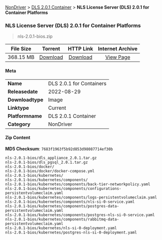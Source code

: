 
[NonDriver](/README.md)  >  [DLS 2.0.1 Container](/index/NonDriver/DLS_2.0.1_Container.md)  >  **NLS License Server (DLS) 2.0.1 for Container Platforms**


###    NLS License Server (DLS) 2.0.1 for Container Platforms

> nls-2.0.1-bios.zip   


| **File Size** | **Torrent**  | **HTTP Link** | **Internet Archive** |
|:-------------:|:------------:|:-------------:|:--------------------:|
| 368.15 MB |  [Download](https://archive.org/download/nvgpu_nls-2.0.1-bios.zip/nvgpu_nls-2.0.1-bios.zip_archive.torrent)       | [Download](https://archive.org/compress/nvgpu_nls-2.0.1-bios.zip) | [View Page](https://archive.org/details/nvgpu_nls-2.0.1-bios.zip)       |

#### Meta

<table>
<tr><td><strong>Name</strong></td><td>DLS 2.0.1 for Containers</td></tr>
<tr><td><strong>Releasedate</strong></td><td>2022-08-29</td></tr>
<tr><td><strong>Downloadtype</strong></td><td>Image</td></tr>
<tr><td><strong>Linktype</strong></td><td>Current</td></tr>
<tr><td><strong>Platformname</strong></td><td>DLS 2.0.1 Container</td></tr>
<tr><td><strong>Category</strong></td><td>NonDriver</td></tr>
</table>

#### Zip Content

**MD5 Checksum**: `7683f1963f5b92d853d98087714ef30b`

```text
nls-2.0.1-bios/dls_appliance_2.0.1.tar.gz
nls-2.0.1-bios/dls_pgsql_2.0.1.tar.gz
nls-2.0.1-bios/docker/
nls-2.0.1-bios/docker/docker-compose.yml
nls-2.0.1-bios/kubernetes/
nls-2.0.1-bios/kubernetes/components/
nls-2.0.1-bios/kubernetes/components/back-tier-networkpolicy.yaml
nls-2.0.1-bios/kubernetes/components/configurations-persistentvolumeclaim.yaml
nls-2.0.1-bios/kubernetes/components/logs-persistentvolumeclaim.yaml
nls-2.0.1-bios/kubernetes/components/nls-si-0-service.yaml
nls-2.0.1-bios/kubernetes/components/postgres-data-persistentvolumeclaim.yaml
nls-2.0.1-bios/kubernetes/components/postgres-nls-si-0-service.yaml
nls-2.0.1-bios/kubernetes/components/rabbitmq-data-persistentvolumeclaim.yaml
nls-2.0.1-bios/kubernetes/nls-si-0-deployment.yaml
nls-2.0.1-bios/kubernetes/postgres-nls-si-0-deployment.yaml
```